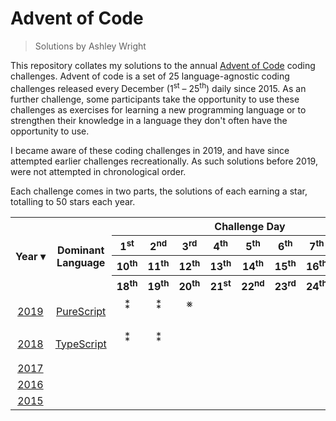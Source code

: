Advent of Code
==============
> Solutions by Ashley Wright

This repository collates my solutions to the annual [Advent of Code](https://adventofcode.com) coding challenges. Advent of code is a set of 25 language-agnostic coding challenges released every December (1<sup>st</sup> – 25<sup>th</sup>) daily since 2015. As an further challenge, some participants take the opportunity to use these challenges as exercises for learning a new programming language or to strengthen their knowledge in a language they don't often have the opportunity to use.

I became aware of these coding challenges in 2019, and have since attempted earlier challenges recreationally. As such solutions before 2019, were not attempted in chronological order.

Each challenge comes in two parts, the solutions of each earning a star, totalling to 50 stars each year.

<table>
  <tr>
    <th rowspan=4> Year&nbsp;▾
    <th rowspan=4> Dominant <br> Language
    <th colspan=9> Challenge Day
  <tr>
    <th> 1<sup>st</sup> <th> 2<sup>nd</sup> <th> 3<sup>rd</sup> <th> 4<sup>th</sup> <th> 5<sup>th</sup> <th> 6<sup>th</sup> <th> 7<sup>th</sup> <th> 8<sup>th</sup> <th> 9<sup>th</sup>
  <tr>
    <th> 10<sup>th</sup> <th> 11<sup>th</sup> <th> 12<sup>th</sup> <th> 13<sup>th</sup> <th> 14<sup>th</sup> <th> 15<sup>th</sup> <th> 16<sup>th</sup> <th> 17<sup>th</sup> <th rowspan=2 title=Code><small>CO<br>DE
  <tr>
    <th> 18<sup>th</sup> <th> 19<sup>th</sup> <th> 20<sup>th</sup> <th> 21<sup>st</sup> <th> 22<sup>nd</sup> <th> 23<sup>rd</sup> <th> 24<sup>th</sup> <th> 25<sup>th</sup>

  <tr align=center>
    <td rowspan=3> <a href=https://adventofcode.com/2019>2019</a>
    <td rowspan=3> <a href=http://www.purescript.org>PureScript</a>
    <td> ⁑ <td> ⁑ <td> ⨳ <td>   <td>   <td>   <td>   <td>   <td>
  <tr align=center>
    <td>   <td>   <td>   <td>   <td>   <td>   <td>   <td>
    <td rowspan=2><a href=https://github.com/AshleyWright/AdventOfCode/tree/master/2019>📁</a>
  <tr align=center>
    <td>   <td>   <td>   <td>   <td>   <td>   <td>   <td>  <tr align=center>
    <td rowspan=3> <a href=https://adventofcode.com/2018>2018</a>
    <td rowspan=3> <a href=https://www.typescriptlang.org>TypeScript</a>
    <td> ⁑ <td> ⁑ <td>   <td>   <td>   <td>   <td>   <td>   <td>
  <tr align=center>
    <td>   <td>   <td>   <td>   <td>   <td>   <td>   <td>
    <td rowspan=2><a href=https://github.com/AshleyWright/AdventOfCode/tree/master/2019>📁</a>
  <tr align=center>
    <td>   <td>   <td>   <td>   <td>   <td>   <td>   <td>

  <tr align=center>
    <td rowspan=3> <a href=https://adventofcode.com/2017>2017</a>
    <td rowspan=3>
    <td>   <td>   <td>   <td>   <td>   <td>   <td>   <td>   <td>
  <tr align=center>
    <td>   <td>   <td>   <td>   <td>   <td>   <td>   <td>
    <td rowspan=2>
  <tr align=center>
    <td>   <td>   <td>   <td>   <td>   <td>   <td>   <td>

  <tr align=center>
    <td rowspan=3> <a href=https://adventofcode.com/2016>2016</a>
    <td rowspan=3>
    <td>   <td>   <td>   <td>   <td>   <td>   <td>   <td>   <td>
  <tr align=center>
    <td>   <td>   <td>   <td>   <td>   <td>   <td>   <td>
    <td rowspan=2>
  <tr align=center>
    <td>   <td>   <td>   <td>   <td>   <td>   <td>   <td>

  <tr align=center>
    <td rowspan=3> <a href=https://adventofcode.com/2015>2015</a>
    <td rowspan=3>
    <td>   <td>   <td>   <td>   <td>   <td>   <td>   <td>   <td>
  <tr align=center>
    <td>   <td>   <td>   <td>   <td>   <td>   <td>   <td>
    <td rowspan=2>
  <tr align=center>
    <td>   <td>   <td>   <td>   <td>   <td>   <td>   <td>

</table>

